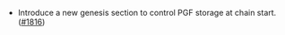 - Introduce a new genesis section to control PGF storage at chain start.
  ([\#1816](https://github.com/anoma/namada/pull/1816))